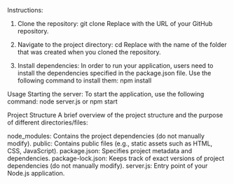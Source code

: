 Instructions: 

1. Clone the repository: git clone <repository-url>
Replace <repository-url> with the URL of your GitHub repository.

2. Navigate to the project directory: cd <project-directory>
Replace <project-directory> with the name of the folder that was created when you cloned the repository.

3. Install dependencies:
In order to run your application, users need to install the dependencies specified in the package.json file. Use the following command to install them:
npm install


Usage
Starting the server: To start the application, use the following command:
node server.js or npm start

Project Structure
A brief overview of the project structure and the purpose of different directories/files:

node_modules: Contains the project dependencies (do not manually modify).
public: Contains public files (e.g., static assets such as HTML, CSS, JavaScript).
package.json: Specifies project metadata and dependencies.
package-lock.json: Keeps track of exact versions of project dependencies (do not manually modify).
server.js: Entry point of your Node.js application.

